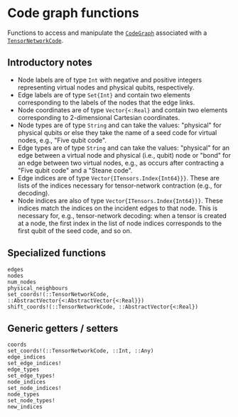 # Code graph functions

Functions to access and manipulate the [`CodeGraph`](@ref) associated with a
[`TensorNetworkCode`](@ref).

## Introductory notes

* Node labels are of type `Int` with negative and positive integers representing
    virtual nodes and physical qubits, respectively.
* Edge labels are of type `Set{Int}` and contain two elements corresponding to the
    labels of the nodes that the edge links.
* Node coordinates are of type `Vector{<:Real}` and contain two elements corresponding
    to 2-dimensional Cartesian coordinates.
* Node types are of type `String` and can take the values: "physical" for physical qubits or else they take the name of a seed code for virtual nodes, e.g., "Five qubit code".
* Edge types are of type `String` and can take the values: "physical" for an edge between a virtual node and physical (i.e., qubit) node or "bond" for an edge between two virtual nodes, e.g., as occurs after contracting a "Five qubit code" and a "Steane code".
* Edge indices are of type `Vector{ITensors.Index{Int64}}}`.  These are lists of the indices necessary for tensor-network contraction (e.g., for decoding).
* Node indices are also of type `Vector{ITensors.Index{Int64}}}`.  These indices match the indices on the incident edges to that node.  This is necessary for, e.g., tensor-network decoding: when a tensor is created at a node, the first index in the list of node indices corresponds to the first qubit of the seed code, and so on.

## Specialized functions
```@docs
edges
nodes
num_nodes
physical_neighbours
set_coords!(::TensorNetworkCode, ::AbstractVector{<:AbstractVector{<:Real}})
shift_coords!(::TensorNetworkCode, ::AbstractVector{<:Real})
```

## Generic getters / setters
```@docs
coords
set_coords!(::TensorNetworkCode, ::Int, ::Any)
edge_indices
set_edge_indices!
edge_types
set_edge_types!
node_indices
set_node_indices!
node_types
set_node_types!
new_indices
```
